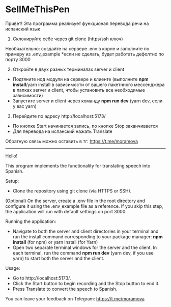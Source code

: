 # SellMeThisPen
Привет!
Эта программа реализует функционал перевода речи на испанский язык

1) Склонируйте себе через git clone (https/ssh ключ)

Необязательно: cоздайте на сервере .env в корне и заполните по примеру из .env_example
*если не сделать, будет работать дефолтно по порту 3000

2) Откройте в двух разных терминалах server и client
- Подтяните нод модули на сервере и клиенте (выполните **npm install**/yarn install в зависимости от вашего пакетнного мессенджера в папках server и client, чтобы установить все необходимые зависимости)
- Запустите server и client через команду **npm run dev** (yarn dev, если у вас yarn)

3) Перейдите по адресу http://localhost:5173/
- По кнопке Start начинается запись, по кнопке Stop заканчивается
- Для перевода на испанский нажать Translate

Обратную связь можно оставить в тг: https://t.me/moramova


____________________


Hello!

This program implements the functionality for translating speech into Spanish.

Setup:
- Clone the repository using git clone (via HTTPS or SSH).

(Optional) On the server, create a .env file in the root directory and configure it using the .env_example file as a reference.
If you skip this step, the application will run with default settings on port 3000.

Running the application:
- Navigate to both the server and client directories in your terminal and run the install command corresponding to your package manager: **npm install** (for npm) or yarn install (for Yarn)
- Open two separate terminal windows for the server and the client.
In each terminal, run the command **npm run dev** (yarn dev, if you use yarn) to start both the server and the client.

Usage:
- Go to http://localhost:5173/.
- Click the Start button to begin recording and the Stop button to end it.
- Press Translate to convert the speech to Spanish.

You can leave your feedback on Telegram: https://t.me/moramova